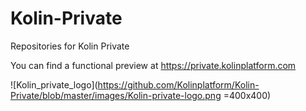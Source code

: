 # Kolin-Private
Repositories for Kolin Private

You can find a functional preview at https://private.kolinplatform.com

![Kolin_private_logo](https://github.com/Kolinplatform/Kolin-Private/blob/master/images/Kolin-private-logo.png =400x400)
